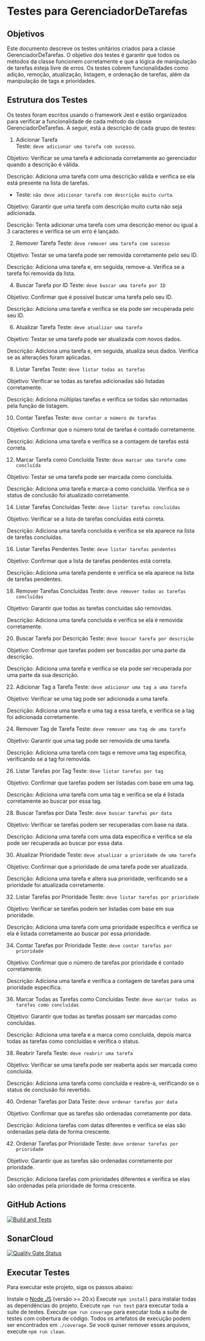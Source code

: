 # Testes para GerenciadorDeTarefas

## Objetivos
Este documento descreve os testes unitários criados para a classe GerenciadorDeTarefas. O objetivo dos testes é garantir que todos os métodos da classe funcionem corretamente e que a lógica de manipulação de tarefas esteja livre de erros. Os testes cobrem funcionalidades como adição, remoção, atualização, listagem, e ordenação de tarefas, além da manipulação de tags e prioridades.

## Estrutura dos Testes
Os testes foram escritos usando o framework Jest e estão organizados para verificar a funcionalidade de cada método da classe GerenciadorDeTarefas. A seguir, está a descrição de cada grupo de testes:

1. Adicionar Tarefa   
Teste: `deve adicionar uma tarefa com sucesso`.

Objetivo: Verificar se uma tarefa é adicionada corretamente ao gerenciador quando a descrição é válida.

Descrição: Adiciona uma tarefa com uma descrição válida e verifica se ela está presente na lista de tarefas.

- Teste: `não deve adicionar tarefa com descrição muito curta`.

Objetivo: Garantir que uma tarefa com descrição muito curta não seja adicionada.

Descrição: Tenta adicionar uma tarefa com uma descrição menor ou igual a 3 caracteres e verifica se um erro é lançado.


2. Remover Tarefa
Teste: `deve remover uma tarefa com sucesso`

Objetivo: Testar se uma tarefa pode ser removida corretamente pelo seu ID.

Descrição: Adiciona uma tarefa e, em seguida, remove-a. Verifica se a tarefa foi removida da lista.


4. Buscar Tarefa por ID
Teste: `deve buscar uma tarefa por ID`

Objetivo: Confirmar que é possível buscar uma tarefa pelo seu ID.

Descrição: Adiciona uma tarefa e verifica se ela pode ser recuperada pelo seu ID.


6. Atualizar Tarefa
Teste: `deve atualizar uma tarefa`

Objetivo: Testar se uma tarefa pode ser atualizada com novos dados.

Descrição: Adiciona uma tarefa e, em seguida, atualiza seus dados. Verifica se as alterações foram aplicadas.


8. Listar Tarefas
Teste: `deve listar todas as tarefas`

Objetivo: Verificar se todas as tarefas adicionadas são listadas corretamente.

Descrição: Adiciona múltiplas tarefas e verifica se todas são retornadas pela função de listagem.


10. Contar Tarefas
Teste: `deve contar o número de tarefas`

Objetivo: Confirmar que o número total de tarefas é contado corretamente.

Descrição: Adiciona uma tarefa e verifica se a contagem de tarefas está correta.


12. Marcar Tarefa como Concluída
Teste: `deve marcar uma tarefa como concluída`

Objetivo: Testar se uma tarefa pode ser marcada como concluída.

Descrição: Adiciona uma tarefa e marca-a como concluída. Verifica se o status de conclusão foi atualizado corretamente.


14. Listar Tarefas Concluídas
Teste: `deve listar tarefas concluídas`

Objetivo: Verificar se a lista de tarefas concluídas está correta.

Descrição: Adiciona uma tarefa concluída e verifica se ela aparece na lista de tarefas concluídas.


16. Listar Tarefas Pendentes
Teste: `deve listar tarefas pendentes`

Objetivo: Confirmar que a lista de tarefas pendentes está correta.

Descrição: Adiciona uma tarefa pendente e verifica se ela aparece na lista de tarefas pendentes.


18. Remover Tarefas Concluídas
Teste: `deve remover todas as tarefas concluídas`

Objetivo: Garantir que todas as tarefas concluídas são removidas.

Descrição: Adiciona uma tarefa concluída e verifica se ela é removida corretamente.


20. Buscar Tarefa por Descrição
Teste: `deve buscar tarefa por descrição`

Objetivo: Confirmar que tarefas podem ser buscadas por uma parte da descrição.

Descrição: Adiciona uma tarefa e verifica se ela pode ser recuperada por uma parte da sua descrição.


22. Adicionar Tag a Tarefa
Teste: `deve adicionar uma tag a uma tarefa`

Objetivo: Verificar se uma tag pode ser adicionada a uma tarefa.

Descrição: Adiciona uma tarefa e uma tag a essa tarefa, e verifica se a tag foi adicionada corretamente.


24. Remover Tag de Tarefa
Teste: `deve remover uma tag de uma tarefa`

Objetivo: Garantir que uma tag pode ser removida de uma tarefa.

Descrição: Adiciona uma tarefa com tags e remove uma tag específica, verificando se a tag foi removida.


26. Listar Tarefas por Tag
Teste: `deve listar tarefas por tag`

Objetivo: Confirmar que tarefas podem ser listadas com base em uma tag.

Descrição: Adiciona uma tarefa com uma tag e verifica se ela é listada corretamente ao buscar por essa tag.


28. Buscar Tarefas por Data
Teste: `deve buscar tarefas por data`

Objetivo: Verificar se tarefas podem ser recuperadas com base na data.

Descrição: Adiciona uma tarefa com uma data específica e verifica se ela pode ser recuperada ao buscar por essa data.


30. Atualizar Prioridade
Teste: `deve atualizar a prioridade de uma tarefa`

Objetivo: Confirmar que a prioridade de uma tarefa pode ser atualizada.

Descrição: Adiciona uma tarefa e altera sua prioridade, verificando se a prioridade foi atualizada corretamente.


32. Listar Tarefas por Prioridade
Teste: `deve listar tarefas por prioridade`

Objetivo: Verificar se tarefas podem ser listadas com base em sua prioridade.

Descrição: Adiciona uma tarefa com uma prioridade específica e verifica se ela é listada corretamente ao buscar por essa prioridade.


34. Contar Tarefas por Prioridade
Teste: `deve contar tarefas por prioridade`

Objetivo: Confirmar que o número de tarefas por prioridade é contado corretamente.

Descrição: Adiciona uma tarefa e verifica a contagem de tarefas para uma prioridade específica.


36. Marcar Todas as Tarefas como Concluídas
Teste: `deve marcar todas as tarefas como concluídas`

Objetivo: Garantir que todas as tarefas possam ser marcadas como concluídas.

Descrição: Adiciona uma tarefa e a marca como concluída, depois marca todas as tarefas como concluídas e verifica o status.


38. Reabrir Tarefa
Teste: `deve reabrir uma tarefa`

Objetivo: Verificar se uma tarefa pode ser reaberta após ser marcada como concluída.

Descrição: Adiciona uma tarefa como concluída e reabre-a, verificando se o status de conclusão foi revertido.


40. Ordenar Tarefas por Data
Teste: `deve ordenar tarefas por data`

Objetivo: Confirmar que as tarefas são ordenadas corretamente por data.

Descrição: Adiciona tarefas com datas diferentes e verifica se elas são ordenadas pela data de forma crescente.


42. Ordenar Tarefas por Prioridade
Teste: `deve ordenar tarefas por prioridade`

Objetivo: Garantir que as tarefas são ordenadas corretamente por prioridade.

Descrição: Adiciona tarefas com prioridades diferentes e verifica se elas são ordenadas pela prioridade de forma crescente.


## GitHub Actions

[![Build and Tests](https://github.com/ugioni/unit-tests-jest/actions/workflows/node.js.yml/badge.svg?branch=master)](https://github.com/ugioni/unit-tests-jest/actions/workflows/node.js.yml)

## SonarCloud

[![Quality Gate Status](https://sonarcloud.io/api/project_badges/measure?project=ugioni_unit-tests-jest&metric=alert_status)](https://sonarcloud.io/summary/new_code?id=ugioni_unit-tests-jest)

## Executar Testes

Para executar este projeto, siga os passos abaixo:

Instale o [Node JS](https://nodejs.org/) (versão >= 20.x)
Execute `npm install`  para instalar todas as dependências do projeto.
Execute `npm run test` para executar toda a suíte de testes.
Execute `npm run coverage` para executar toda a suíte de testes com cobertura de código.
Todos os artefatos de execução podem ser encontrados em `./coverage`. Se você quiser remover esses arquivos, execute `npm run clean`.



